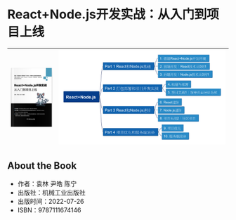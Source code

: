 # React+Node.js开发实战：从入门到项目上线

| ![book_cover](img/React+Node.js_book-cover.png) | ![mindmap](img/React+Node.js.png) |
| --- | --- |

## About the Book

- 作者：袁林 尹皓 陈宁
- 出版社：机械工业出版社
- 出版时间：2022-07-26
- ISBN：9787111674146

